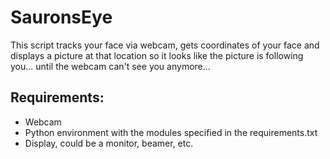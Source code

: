 # SauronsEye
This script tracks your face via webcam, gets coordinates of your face and displays a picture at that location so it looks like the picture is following you... until the webcam can't see you anymore...

## Requirements:
- Webcam
- Python environment with the modules specified in the requirements.txt
- Display, could be a monitor, beamer, etc.
